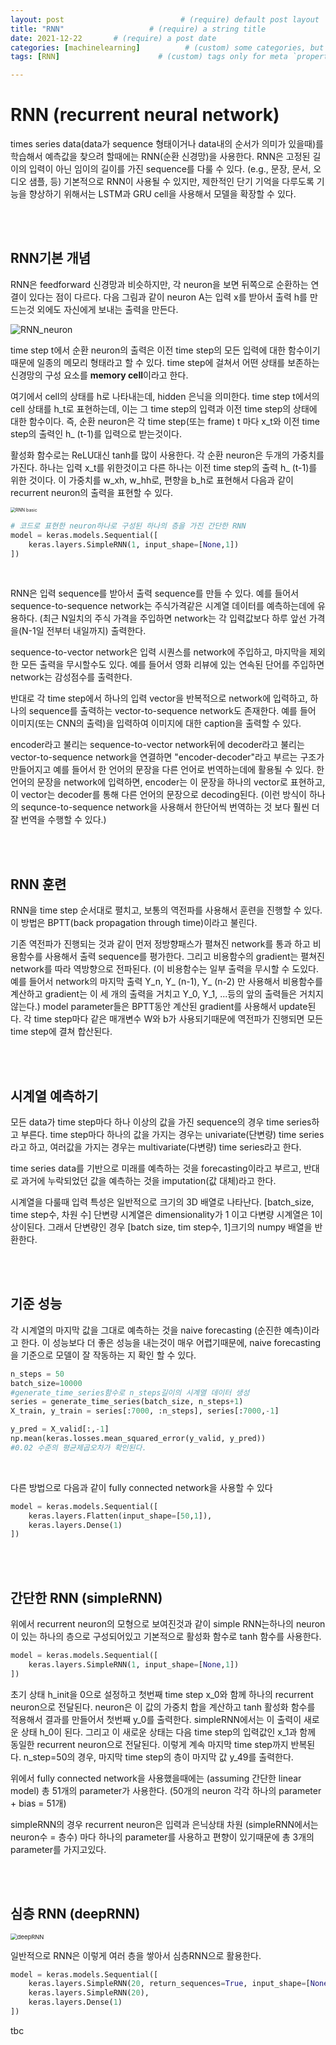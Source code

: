 ```yaml
---
layout: post                          # (require) default post layout
title: "RNN"                   # (require) a string title
date: 2021-12-22       # (require) a post date
categories: [machinelearning]          # (custom) some categories, but makesure these categories already exists inside path of `category/`
tags: [RNN]                      # (custom) tags only for meta `property="article:tag"`

---
```






# RNN (recurrent neural network)

times series data(data가 sequence 형태이거나 data내의 순서가 의미가 있을때)를 학습해서 예측값을 찾으려 할때에는 RNN(순환 신경망)을 사용한다. RNN은 고정된 길이의 입력이 아닌 임이의 길이를 가진 sequence를 다룰 수 있다. (e.g., 문장, 문서, 오디오 샘플, 등) 기본적으로 RNN이 사용될 수 있지만, 제한적인 단기 기억을 다루도록 기능을 향상하기 위해서는 LSTM과 GRU cell을 사용해서 모델을 확장할 수 있다.

<br>

<br>

## RNN기본 개념

RNN은 feedforward 신경망과 비슷하지만, 각 neuron을 보면 뒤쪽으로 순환하는 연결이 있다는 점이 다르다. 다음 그림과 같이 neuron A는 입력 x를 받아서 출력 h를 만드는것 외에도 자신에게 보내는 출력을 만든다. 

![RNN_neuron](https://raw.githubusercontent.com/adventure42/adventure42.github.io/master/static/img/_posts/RNN_neuron.png)

time step t에서 순환 neuron의 출력은 이전 time step의 모든 입력에 대한 함수이기때문에 일종의 메모리 형태라고 할 수 있다. time step에 걸쳐서 어떤 상태를 보존하는 신경망의 구성 요소를 **memory cell**이라고 한다.  

여기에서 cell의 상태를 h로 나타내는데, hidden 은닉을 의미한다. time step t에서의 cell 상태를 h_t로 표현하는데, 이는 그 time step의 입력과 이전 time step의 상태에 대한 함수이다. 즉, 순환 neuron은 각 time step(또는 frame) t 마다 x_t와 이전 time step의 출력인 h_ (t-1)를 입력으로 받는것이다. 

활성화 함수로는 ReLU대신 tanh를 많이 사용한다. 각 순환 neuron은 두개의 가중치를 가진다. 하나는 입력 x_t를 위한것이고 다른 하나는 이전 time step의 출력 h_ (t-1)를 위한 것이다. 이 가중치를 w_xh, w_hh로, 편향을 b_h로 표현해서 다음과 같이 recurrent neuron의 출력을 표현할 수 있다.

<img src="https://raw.githubusercontent.com/adventure42/adventure42.github.io/master/static/img/_posts/RNN_basic.png" alt="RNN basic" style="zoom:50%;" />

```python
# 코드로 표현한 neuron하나로 구성된 하나의 층을 가진 간단한 RNN
model = keras.models.Sequential([
    keras.layers.SimpleRNN(1, input_shape=[None,1])
])
```

<br>

RNN은 입력 sequence를 받아서 출력 sequence를 만들 수 있다. 예를 들어서 sequence-to-sequence network는 주식가격같은 시계열 데이터를 예측하는데에 유용하다. (최근 N일치의 주식 가격을 주입하면 network는 각 입력값보다 하루 앞선 가격을(N-1일 전부터 내일까지) 출력한다. 

sequence-to-vector network은 입력 시퀀스를 network에 주입하고, 마지막을 제외한 모든 출력을 무시할수도 있다. 예를 들어서 영화 리뷰에 있는 연속된 단어를 주입하면 network는 감성점수를 출력한다.

반대로 각 time step에서 하나의 입력 vector을 반복적으로 network에 입력하고, 하나의 sequence를 출력하는 vector-to-sequence network도 존재한다. 예를 들어 이미지(또는 CNN의 출력)을 입력하여 이미지에 대한 caption을 출력할 수 있다. 

encoder라고 불리는 sequence-to-vector network뒤에 decoder라고 불리는 vector-to-sequence network을 연결하면 "encoder-decoder"라고 부르는 구조가 만들어지고 예를 들어서 한 언어의 문장을 다른 언어로 번역하는데에 활용될 수 있다. 한 언어의 문장을 network에 입력하면, encoder는 이 문장을 하나의 vector로 표현하고, 이 vector는 decoder를 통해 다른 언어의 문장으로 decoding된다. (이런 방식이 하나의 sequnce-to-sequence network을 사용해서 한단어씩 번역하는 것 보다 훨씬 더 잘 번역을 수행할 수 있다.) 

<br>

<br>

## RNN 훈련

RNN을 time step 순서대로 펼치고, 보통의 역전파를 사용해서 훈련을 진행할 수 있다. 이 방법은 BPTT(back propagation through time)이라고 불린다.

기존 역전파가 진행되는 것과 같이 먼저 정방향패스가 펼쳐진 network를 통과 하고 비용함수를 사용해서 출력 sequence를 평가한다. 그리고 비용함수의 gradient는 펼쳐진 network를 따라 역방향으로 전파된다. (이 비용함수는 일부 출력을 무시할 수 도있다. 예를 들어서 network의 마지막 출력 Y_n, Y_ (n-1), Y_ (n-2) 만 사용해서 비용함수를 계산하고 gradient는 이 세 개의 출력을 거치고 Y_0, Y_1, ...등의 앞의 출력들은 거치지 않는다.) model parameter들은 BPTT동안 계산된 gradient를 사용해서 update된다. 각 time step마다 같은 매개변수 W와 b가 사용되기때문에 역전파가 진행되면 모든 time step에 결쳐 합산된다. 

<br>

<br>

## 시계열 예측하기

모든 data가 time step마다 하나 이상의 값을 가진 sequence의 경우 time series하고 부른다. time step마다 하나의 값을 가지는 경우는 univariate(단변량) time series라고 하고, 여러값을 가지는 경우는 multivariate(다변량) time series라고 한다. 

time series data를 기반으로 미래를 예측하는 것을 forecasting이라고 부르고, 반대로 과거에 누락되었던 값을 예측하는 것을 imputation(값 대체)라고 한다.

시계열을 다룰때 입력 특성은 일반적으로 크기의 3D 배열로 나타난다. [batch_size, time step수, 차원 수] 단변량 시계열은 dimensionality가 1 이고 다변량 시계열은 1이상이된다. 그래서 단변량인 경우 [batch size, tim step수, 1]크기의 numpy 배열을 반환한다. 

<br>

<br>

## 기준 성능

각 시계열의 마지막 값을 그대로 예측하는 것을 naive forecasting (순진한 예측)이라고 한다. 이 성능보다 더 좋은 성능을 내는것이 매우 어렵기때문에, naive forecasting을 기준으로 모델이 잘 작동하는 지 확인 할 수 있다. 

```python
n_steps = 50
batch_size=10000
#generate_time_series함수로 n_steps길이의 시계열 데이터 생성
series = generate_time_series(batch_size, n_steps+1)
X_train, y_train = series[:7000, :n_steps], series[:7000,-1]

y_pred = X_valid[:,-1]
np.mean(keras.losses.mean_squared_error(y_valid, y_pred))
#0.02 수준의 평균제곱오차가 확인된다.
```

<br>

다른 방법으로 다음과 같이 fully connected network을 사용할 수 있다

```python
model = keras.models.Sequential([
    keras.layers.Flatten(input_shape=[50,1]),
    keras.layers.Dense(1)
])
```

<br>

<br>

## 간단한 RNN (simpleRNN)

위에서 recurrent neuron의 모형으로 보여진것과 같이 simple RNN는하나의 neuron이 있는 하나의 층으로 구성되어있고 기본적으로 활성화 함수로 tanh 함수를 사용한다. 

```python
model = keras.models.Sequential([
    keras.layers.SimpleRNN(1, input_shape=[None,1])
])
```

초기 상태 h_init을 0으로 설정하고 첫번째 time step x_0와 함께 하나의 recurrent neuron으로 전달된다. neuron은 이 값의 가중치 합을 계산하고 tanh 활성화 함수를 적용해서 결과를 만들어서 첫번째 y_0를 출력한다. simpleRNN에서는 이 출력이 새로운 상태 h_0이 된다. 그리고 이 새로운 상태는 다음 time step의 입력값인 x_1과 함께 동일한 recurrent neuron으로 전달된다. 이렇게 계속 마지막 time step까지 반복된다. n_step=50의 경우, 마지막 time step의 층이 마지막 값 y_49를 출력한다.

위에서 fully connected network을 사용했을때에는 (assuming 간단한 linear model) 총 51개의 parameter가 사용한다. (50개의 neuron 각각 하나의 parameter + bias = 51개)

simpleRNN의 경우 recurrent neuron은 입력과 은닉상태 차원 (simpleRNN에서는 neuron수 = 층수) 마다 하나의 parameter를 사용하고 편향이 있기때문에 총 3개의 parameter를 가지고있다. 

<br>

<br>

## 심층 RNN (deepRNN)

<img src="https://raw.githubusercontent.com/adventure42/adventure42.github.io/master/static/img/_posts/deepRNN.PNG" alt="deepRNN" style="zoom: 67%;" />

일반적으로 RNN은 이렇게 여러 층을 쌓아서 심층RNN으로 활용한다. 

```python
model = keras.models.Sequential([
    keras.layers.SimpleRNN(20, return_sequences=True, input_shape=[None,1]),
    keras.layers.SimpleRNN(20),
    keras.layers.Dense(1)
])
```

tbc